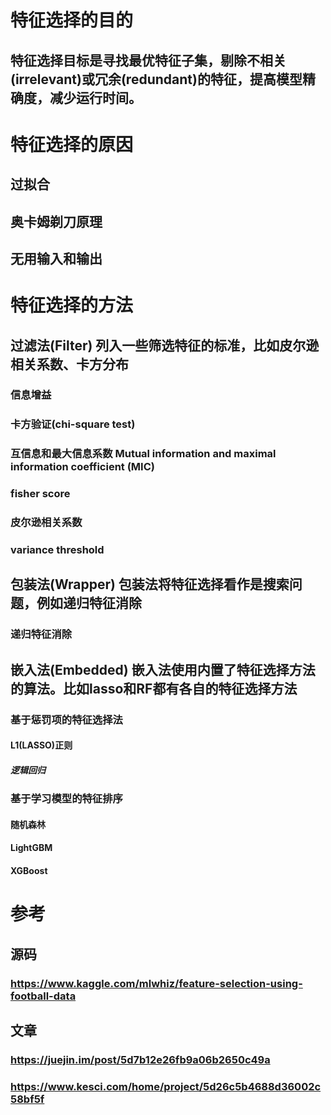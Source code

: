 # 特征选择的目的
## 特征选择目标是寻找最优特征子集，剔除不相关(irrelevant)或冗余(redundant)的特征，提高模型精确度，减少运行时间。

# 特征选择的原因
## 过拟合
## 奥卡姆剃刀原理
## 无用输入和输出

# 特征选择的方法
## 过滤法(Filter) 列入一些筛选特征的标准，比如皮尔逊相关系数、卡方分布
### 信息增益
### 卡方验证(chi-square test)
### 互信息和最大信息系数 Mutual information and maximal information coefficient (MIC)
### fisher score
### 皮尔逊相关系数
### variance threshold

## 包装法(Wrapper) 包装法将特征选择看作是搜索问题，例如递归特征消除
### 递归特征消除

## 嵌入法(Embedded) 嵌入法使用内置了特征选择方法的算法。比如lasso和RF都有各自的特征选择方法
### 基于惩罚项的特征选择法
#### L1(LASSO)正则
##### 逻辑回归
### 基于学习模型的特征排序
#### 随机森林
#### LightGBM
#### XGBoost


# 参考
## 源码
### https://www.kaggle.com/mlwhiz/feature-selection-using-football-data
## 文章
### https://juejin.im/post/5d7b12e26fb9a06b2650c49a
### https://www.kesci.com/home/project/5d26c5b4688d36002c58bf5f



